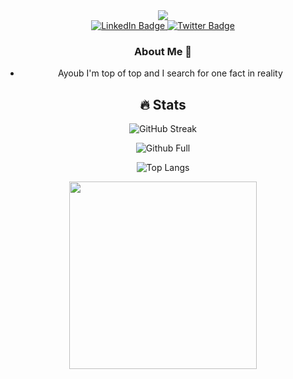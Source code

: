 <div id="header" align="center">
  <img src="https://media1.giphy.com/media/9smDomSoAcBkQ/giphy.gif" />
</div>
<div id="badges" align="center">
  <a href="https://www.instagram.com/amzayoubb">
    <img src="https://img.shields.io/badge/Instagram-red?style=for-the-badge&logo=instagram&logoColor=white" alt="LinkedIn Badge"/>
  </a>
  <a href="null">
    <img src="https://img.shields.io/badge/Twitter-blue?style=for-the-badge&logo=twitter&logoColor=white" alt="Twitter Badge"/>
  </a>
</div>

<div align=center>
  
### About Me 👋

- Ayoub I'm top of top and I search for one fact in reality

## :fire: Stats

![GitHub Streak](http://github-readme-streak-stats.herokuapp.com?user=Almighwar&theme=dark&background=000000)


![Github Full](https://github-readme-stats.vercel.app/api?username=Almighwar&count_private=true&include_all_commits=true&show_icons=true&title_color=007bff&text_color=e7e7e7&icon_color=007bff&bg_color=171c28)

![Top Langs](https://github-readme-stats.vercel.app/api/top-langs/?username=Almighwar&layout=compact&title_color=007bff&text_color=e7e7e7&icon_color=007bff&bg_color=171c28)
 
  <img src="https://i.pinimg.com/originals/c1/7a/ec/c17aec333fd6af600949cc0110549dd9.gif" width="300"/>
  
</div>
